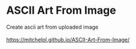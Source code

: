 # ASCII Art From Image
 Create ascii art from uploaded image<br /><br />
 https://mitchelpl.github.io/ASCII-Art-From-Image/
